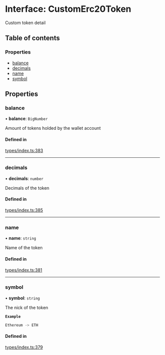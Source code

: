 # Interface: CustomErc20Token

Custom token detail

## Table of contents

### Properties

- [balance](CustomErc20Token.md#balance)
- [decimals](CustomErc20Token.md#decimals)
- [name](CustomErc20Token.md#name)
- [symbol](CustomErc20Token.md#symbol)

## Properties

### balance

• **balance**: `BigNumber`

Amount of tokens holded by the wallet account

#### Defined in

[types/index.ts:383](https://github.com/nevermined-io/react-components/blob/799d5c9/catalog/src/types/index.ts#L383)

___

### decimals

• **decimals**: `number`

Decimals of the token

#### Defined in

[types/index.ts:385](https://github.com/nevermined-io/react-components/blob/799d5c9/catalog/src/types/index.ts#L385)

___

### name

• **name**: `string`

Name of the token

#### Defined in

[types/index.ts:381](https://github.com/nevermined-io/react-components/blob/799d5c9/catalog/src/types/index.ts#L381)

___

### symbol

• **symbol**: `string`

The nick of the token

**`Example`**

```ts
Ethereum -> ETH
```

#### Defined in

[types/index.ts:379](https://github.com/nevermined-io/react-components/blob/799d5c9/catalog/src/types/index.ts#L379)
